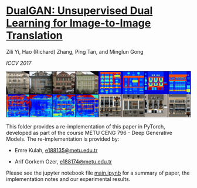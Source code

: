 # [DualGAN: Unsupervised Dual Learning for Image-to-Image Translation](https://arxiv.org/pdf/1704.02510.pdf)


Zili Yi, Hao (Richard) Zhang, Ping Tan, and Minglun Gong


*ICCV 2017*


![Teaser](1xpJVS.png)


This folder provides a re-implementation of this paper in PyTorch, developed as part of the course METU CENG 796 - Deep Generative Models. The re-implementation is provided by:

* Emre Kulah, e188135@metu.edu.tr 

* Arif Gorkem Ozer, e188174@metu.edu.tr


Please see the jupyter notebook file [main.ipynb](main.ipynb) for a summary of paper, the implementation notes and our experimental results.

